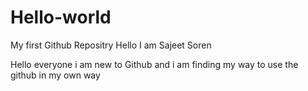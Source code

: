 # Hello-world
My first Github Repositry
Hello I am Sajeet Soren

Hello everyone i am new to Github and i am finding my way to use the github 
in my own way 
